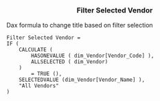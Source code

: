 <h3 align = "center">Filter Selected Vendor</h3>
<p>Dax formula to change title based on filter selection</p>

```DAX
Filter Selected Vendor = 
IF (
    CALCULATE (
        HASONEVALUE ( dim_Vendor[Vendor_Code] ),
        ALLSELECTED ( dim_Vendor)
    )
        = TRUE (),
    SELECTEDVALUE (dim_Vendor[Vendor_Name] ),
    "All Vendors"
)
```


